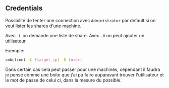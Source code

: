 ## Credentials

Possbilité de tenter une connection avec `Administrator` par default si on veut lister les shares d'une machine.

Avec `-L` on demande une liste de share.
Avec `-U` on peut ajouter un utilisateur.

Exemple:

```bash
smbclient -L [target_ip] -U [user]
```

Dans certain cas cela peut passer pour une machines, cependant il faudra je pense comme une boite que j'ai pu faire auparavant
trouver l'utilisateur et le mot de passe de celui ci, dans la mesure du possible.